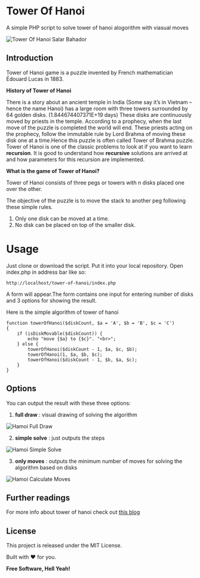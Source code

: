 # Tower Of Hanoi
A simple PHP script to solve tower of hanoi alogorithm with viasual moves

![Tower Of Hanoi Salar Bahador](https://www.dropbox.com/s/ydhzvoz3kugwyjx/index.png?raw=1)

## Introduction

Tower of Hanoi game is a puzzle invented by French mathematician Édouard Lucas in 1883.

**History of Tower of Hanoi**

There is a story about an ancient temple in India (Some say it’s in Vietnam – hence the name Hanoi) 
has a large room with three towers surrounded by 64 golden disks. (1.844674407371E+19 days)
These disks are continuously moved by priests in the temple. According to a prophecy, 
when the last move of the puzzle is completed the world will end.
These priests acting on the prophecy, follow the immutable rule by Lord Brahma 
of moving these disk one at a time.Hence this puzzle is often called Tower of Brahma puzzle.
Tower of Hanoi is one of the classic problems to look at if you want to learn **recursion**.
It is good to understand how **recursive** solutions are arrived at and how parameters for this recursion are implemented.

**What is the game of Tower of Hanoi?**

Tower of Hanoi consists of three pegs or towers with n disks placed one over the other.

The objective of the puzzle is to move the stack to another peg following these simple rules.

1) Only one disk can be moved at a time.
2) No disk can be placed on top of the smaller disk.

# Usage

Just clone or download the script. Put it into your local repository. Open index.php in address bar like so:
```
http://localhost/tower-of-hanoi/index.php
```

A form will appear.The form contains one input for entering number of disks and 3 options for showing the result.

Here is the simple algorithm of tower of hanoi
```
function towerOfHanoi($diskCount, $a = 'A', $b = 'B', $c = 'C')
{
    if (isDiskMovable($diskCount)) {
        echo "move {$a} to {$c}". "<br>";
    } else {
        towerOfHanoi($diskCount - 1, $a, $c, $b);
        towerOfHanoi(1, $a, $b, $c);
        towerOfHanoi($diskCount - 1, $b, $a, $c);
    }
}

```

## Options
You can output the result with these three options:

1) **full draw** : visual drawing of solving the algorithm

![Hamoi Full Draw](https://www.dropbox.com/s/hts53ebolit6knt/full_draw.png?raw=1)

2) **simple solve** : just outputs the steps

![Hamoi Simple Solve](https://www.dropbox.com/s/qhxiqrthf3qw6ap/simple_solve.png?raw=1)

3) **only moves** : outputs the minimum number of moves for solving the algorithm based on disks

![Hamoi Calculate Moves](https://www.dropbox.com/s/pdt9toycwzm6g54/only_moves.png?raw=1)

## Further readings

For more info about tower of hanoi check out [this blog][df1]

## License

This project is released under the MIT License.

Built with ❤ for you.

**Free Software, Hell Yeah!**


   [df1]: https://www.hackerearth.com/blog/developers/tower-hanoi-recursion-game-algorithm-explained/
   
   